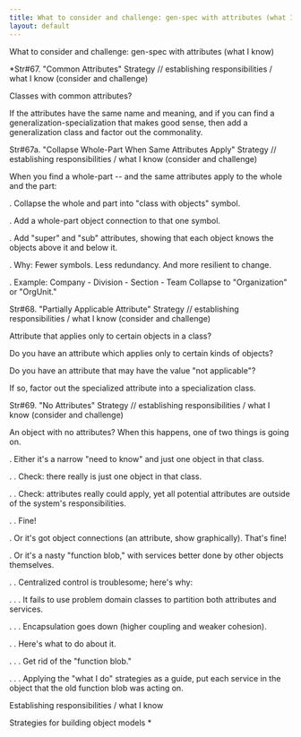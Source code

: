 ```yaml
---
title: What to consider and challenge: gen-spec with attributes (what I know)
layout: default
---
```




What to consider and challenge: gen-spec with attributes (what I know)


*Str#67. &quot;Common Attributes&quot; Strategy // establishing responsibilities
/ what I know (consider and challenge) 

 Classes with common attributes? 

 If the attributes have the same name and meaning, and if you can find a
generalization-specialization that makes good sense, then add a generalization class and
factor out the commonality. 

Str#67a. &quot;Collapse Whole-Part When Same Attributes Apply&quot; Strategy //
establishing responsibilities / what I know (consider and challenge) 

 When you find a whole-part -- and the same attributes apply to the whole and the
part: 

. Collapse the whole and part into &quot;class with objects&quot; symbol. 

. Add a whole-part object connection to that one symbol. 

. Add &quot;super&quot; and &quot;sub&quot; attributes, showing that each object knows
the objects above it and below it. 

. Why: Fewer symbols. Less redundancy. And more resilient to change. 

. Example: Company - Division - Section - Team Collapse to &quot;Organization&quot; or
&quot;OrgUnit.&quot; 

Str#68. &quot;Partially Applicable Attribute&quot; Strategy // establishing
responsibilities / what I know (consider and challenge) 

 Attribute that applies only to certain objects in a class? 

 Do you have an attribute which applies only to certain kinds of objects? 

 Do you have an attribute that may have the value &quot;not applicable&quot;? 

 If so, factor out the specialized attribute into a specialization class. 

Str#69. &quot;No Attributes&quot; Strategy // establishing responsibilities / what I
know (consider and challenge) 

 An object with no attributes? When this happens, one of two things is going on. 

. Either it's a narrow &quot;need to know&quot; and just one object in that class. 

. . Check: there really is just one object in that class. 

. . Check: attributes really could apply, yet all potential attributes are outside of
the system's responsibilities. 

. . Fine! 

. Or it's got object connections (an attribute, show graphically). That's fine! 

. Or it's a nasty &quot;function blob,&quot; with services better done by other objects
themselves. 

. . Centralized control is troublesome; here's why: 

. . . It fails to use problem domain classes to partition both attributes and services.


. . . Encapsulation goes down (higher coupling and weaker cohesion). 

. . Here's what to do about it. 

. . . Get rid of the &quot;function blob.&quot; 

. . . Applying the &quot;what I do&quot; strategies as a guide, put each service in the
object that the old function blob was acting on. 

Establishing responsibilities / what I know

Strategies for building object models
*
